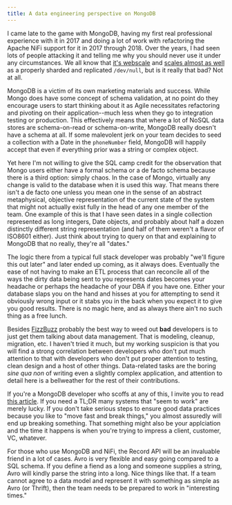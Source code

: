 ```yaml
---
title: A data engineering perspective on MongoDB
---
```


I came late to the game with MongoDB, having my first real professional experience with it in 2017 and doing a lot of work with refactoring the Apache NiFi support for it in 2017 through 2018. Over the years, I had seen lots of people attacking it and telling me why you should never use it under any circumstances. We all know that [it's webscale](https://www.youtube.com/watch?v=b2F-DItXtZs) and [scales almost as well](https://tech.wayfair.com/2013/04/devnull-vs-mongodb-benchmark-bake-off/) as a properly sharded and replicated `/dev/null`, but is it really that bad? Not at all.

MongoDB is a victim of its own marketing materials and success. While Mongo does have some concept of schema validation, at no point do they encourage users to start thinking about it as Agile necessitates refactoring and pivoting on their application--much less when they go to integration testing or production. This effectively means that where a lot of NoSQL data stores are schema-on-read or schema-on-write, MongoDB really doesn't have a schema at all. If some malevolent jerk on your team decides to seed a collection with a Date in the `phoneNumber` field, MongoDB will happily accept that even if everything prior was a string or complex object.

Yet here I'm not willing to give the SQL camp credit for the observation that Mongo users either have a formal schema or a de facto schema because there is a third option: simply chaos. In the case of Mongo, virtually any change is valid to the database when it is used this way. That means there isn't a de facto one unless you mean one in the sense of an abstract metaphysical, objective representation of the current state of the system that might not actually exist fully in the head of any one member of the team. One example of this is that I have seen dates in a single collection represented as long integers, Date objects, and probably about half a dozen distinctly different string representation (and half of them weren't a flavor of ISO8601 either). Just think about trying to query on that and explaining to MongoDB that no really, they're all "dates."

The logic there from a typical full stack developer was probably "we'll figure this out later" and later ended up coming, as it always does. Eventually the ease of not having to make an ETL process that can reconcile all of the ways the dirty data being sent to you represents dates becomes your headache or perhaps the headache of your DBA if you have one. Either your database slaps you on the hand and hisses at you for attempting to send it obviously wrong input or it stabs you in the back when you expect it to give you good results. There is no magic here, and as always there ain't no such thing as a free lunch.

Besides [FizzBuzz](https://blog.codinghorror.com/why-cant-programmers-program/) probably the best way to weed out **bad** developers is to just get them talking about data management. That is modeling, cleanup, migration, etc. I haven't tried it much, but my working suspicion is that you will find a strong correlation between developers who don't put much attention to that with developers who don't put proper attention to testing, clean design and a host of other things. Data-related tasks are the boring *sine qua non* of writing even a slightly complex application, and attention to detail here is a bellweather for the rest of their contributions.

If you're a MongoDB developer who scoffs at any of this, I invite you to read [this article](https://foone.wordpress.com/2019/02/14/normalization-of-deviance/). If you need a TL;DR many systems that "seem to work" are merely lucky. If you don't take serious steps to ensure good data practices because you like to "move fast and break things," you almost assuredly will end up breaking something. That something might also be your applciation and the time it happens is when you're trying to impress a client, customer, VC, whatever.

For those who use MongoDB and NiFi, the Record API will be an invaluable friend in a lot of cases. Avro is very flexible and easy going compared to a SQL schema. If you define a fiend as a long and someone supplies a string, Avro will kindly parse the string into a long. Nice things like that. If a team cannot agree to a data model and represent it with something as simple as Avro (or Thrift), then the team needs to be prepared to work in "interesting times."